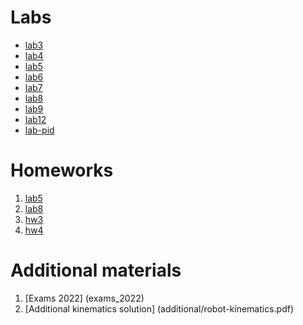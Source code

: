 # Labs

* [lab3](lab3.md)
* [lab4](lab4.md)
* [lab5](lab5.md)
* [lab6](lab6.md)
* [lab7](lab7.md)
* [lab8](lab8.md)
* [lab9](lab9.md)
* [lab12](lab12.md)
* [lab-pid](lab_pid.md)

# Homeworks

1. [lab5](lab5.md)
2. [lab8](lab8.md)
3. [hw3](hw3.md)
3. [hw4](lab11_files/hw4.md)

# Additional materials

1. [Exams 2022] (exams_2022)
2. [Additional kinematics solution] (additional/robot-kinematics.pdf)

